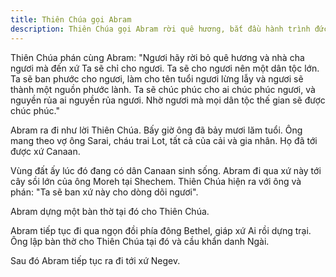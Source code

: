 ```yaml
---
title: Thiên Chúa gọi Abram
description: Thiên Chúa gọi Abram rời quê hương, bắt đầu hành trình đức tin và trở thành tổ phụ của dân tộc Israel. Ý nghĩa của sự vâng phục và lời hứa từ Thiên Chúa dành cho Abram.
---
```


Thiên Chúa phán cùng Abram: "Ngươi hãy rời bỏ quê hương và nhà cha ngươi mà đến xứ Ta sẽ chỉ cho ngươi. Ta sẽ cho ngươi nên một dân tộc lớn. Ta sẽ ban phước cho ngươi, làm cho tên tuổi ngươi lừng lẫy và ngươi sẽ thành một nguồn phước lành. Ta sẽ chúc phúc cho ai chúc phúc ngươi, và nguyền rủa ai nguyền rủa ngươi. Nhờ ngươi mà mọi dân tộc thế gian sẽ được chúc phúc."

Abram ra đi như lời Thiên Chúa. Bấy giờ ông đã bảy mươi lăm tuổi. Ông mang theo vợ ông Sarai, cháu trai Lot, tất cả của cải và gia nhân. Họ đã tới được xứ Canaan.

Vùng đất ấy lúc đó đang có dân Canaan sinh sống. Abram đi qua xứ này tới cây sồi lớn của ông Moreh tại Shechem. Thiên Chúa hiện ra với ông và phán: "Ta sẽ ban xứ này cho dòng dõi ngươi".

Abram dựng một bàn thờ tại đó cho Thiên Chúa.

Abram tiếp tục đi qua ngọn đồi phía đông Bethel, giáp xứ Ai rồi dựng trại. Ông lập bàn thờ cho Thiên Chúa tại đó và cầu khẩn danh Ngài.

Sau đó Abram tiếp tục ra đi tới xứ Negev.